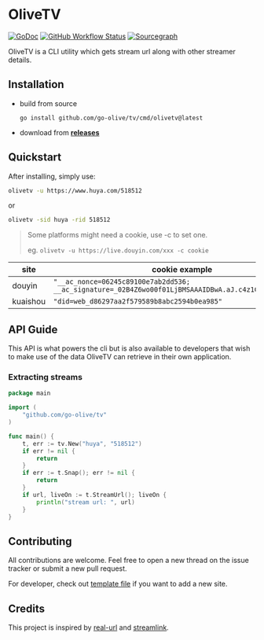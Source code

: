 # OliveTV

[![GoDoc](https://img.shields.io/badge/GoDoc-Reference-blue?style=for-the-badge&logo=go)](https://pkg.go.dev/github.com/go-olive/tv?tab=doc)
[![GitHub Workflow Status](https://img.shields.io/github/workflow/status/go-olive/tv/goreleaser?style=for-the-badge)](https://github.com/go-olive/tv/actions/workflows/release.yml)
[![Sourcegraph](https://img.shields.io/badge/view%20on-Sourcegraph-brightgreen.svg?style=for-the-badge&logo=sourcegraph)](https://sourcegraph.com/github.com/go-olive/tv)

OliveTV is a CLI utility which gets stream url along with other streamer details.

## Installation

* build from source

    `go install github.com/go-olive/tv/cmd/olivetv@latest`

* download from [**releases**](https://github.com/go-olive/tv/releases)

## Quickstart

After installing, simply use:

```sh
olivetv -u https://www.huya.com/518512
```

or

```sh
olivetv -sid huya -rid 518512
```

> Some platforms might need a cookie, use -c to set one.
>
> eg.  `olivetv -u https://live.douyin.com/xxx -c cookie`

| site     | cookie example                                               |
| -------- | ------------------------------------------------------------ |
| douyin   | `"__ac_nonce=06245c89100e7ab2dd536; __ac_signature=_02B4Z6wo00f01LjBMSAAAIDBwA.aJ.c4z1C44TWAAEx696;"` |
| kuaishou | `"did=web_d86297aa2f579589b8abc2594b0ea985"`                 |

## API Guide

This API is what powers the cli but is also available to developers that wish to make use of the data OliveTV can retrieve in their own application.

### Extracting streams

```go
package main

import (
	"github.com/go-olive/tv"
)

func main() {
	t, err := tv.New("huya", "518512")
	if err != nil {
		return
	}
	if err := t.Snap(); err != nil {
		return
	}
	if url, liveOn := t.StreamUrl(); liveOn {
		println("stream url: ", url)
	}
}

```

## Contributing

All contributions are welcome. Feel free to open a new thread on the issue tracker or submit a new pull request.

For developer, check out [template file](template.go) if you want to add a new site.

## Credits

This project is inspired by [real-url](https://github.com/wbt5/real-url) and [streamlink](https://github.com/streamlink/streamlink).
